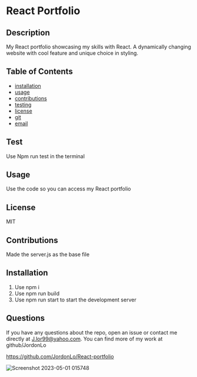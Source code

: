 # React Portfolio
  
  ## Description
  My React portfolio showcasing my skills with React. A dynamically changing website with cool feature and unique choice in styling.
  
  ## Table of Contents
  * [installation](#installation)
  * [usage](#usage)
  * [contributions](#contributions)
  * [testing](#testing)
  * [license](#license)
  * [git](#git)
  * [email](#email)
  
  ## Test
  Use Npm run test in the terminal
  
  ## Usage
  Use the code so you can access my React portfolio

  ## License
  MIT

  ## Contributions
  Made the server.js as the base file

  ## Installation
  1. Use npm i
  2. Use npm run build
  3. Use npm run start to start the development server

  ## Questions
  If you have any questions about the repo, open an issue or contact me directly at J.lor99@yahoo.com. You can find more of my work at github/JordonLo
  
  https://github.com/JordonLo/React-portfolio
  
  ![Screenshot 2023-05-01 015748](https://user-images.githubusercontent.com/113495052/235432216-19f16733-ebc9-4d38-970d-45cc281034e3.png)
